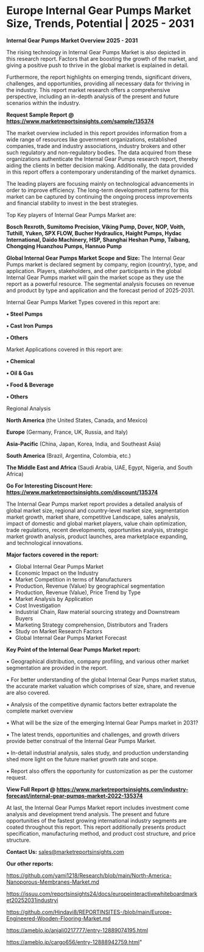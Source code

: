 # Europe Internal Gear Pumps Market Size, Trends, Potential | 2025 - 2031

<Strong> Internal Gear Pumps Market Overview 2025 - 2031</strong>

The rising technology in Internal Gear Pumps Market is also depicted in this research report. Factors that are boosting the growth of the market, and giving a positive push to thrive in the global market is explained in detail.

Furthermore, the report highlights on emerging trends, significant drivers, challenges, and opportunities, providing all necessary data for thriving in the industry. This report market research offers a comprehensive perspective, including an in-depth analysis of the present and future scenarios within the industry.

<strong>Request Sample Report @ <a href=https://www.marketreportsinsights.com/sample/135374>https://www.marketreportsinsights.com/sample/135374</a></strong>

The market overview included in this report provides information from a wide range of resources like government organizations, established companies, trade and industry associations, industry brokers and other such regulatory and non-regulatory bodies. The data acquired from these organizations authenticate the Internal Gear Pumps research report, thereby aiding the clients in better decision making. Additionally, the data provided in this report offers a contemporary understanding of the market dynamics.

The leading players are focusing mainly on technological advancements in order to improve efficiency. The long-term development patterns for this market can be captured by continuing the ongoing process improvements and financial stability to invest in the best strategies.

Top Key players of Internal Gear Pumps Market are:

<strong>Bosch Rexroth, Sumitomo Precision, Viking Pump, Dover, NOP, Voith, Tuthill, Yuken, SPX FLOW, Bucher Hydraulics, Haight Pumps, Hydac International, Daido Machinery, HSP, Shanghai Heshan Pump, Taibang, Chongqing Huanzhou Pumps, Hannuo Pump</strong>

<strong><b>Global Internal Gear Pumps Market Scope and Size:</b></strong>
The Internal Gear Pumps market is declared segment by company, region (country), type, and application. Players, stakeholders, and other participants in the global Internal Gear Pumps market will gain the market scope as they use the report as a powerful resource. The segmental analysis focuses on revenue and product by type and application and the forecast period of 2025-2031.

Internal Gear Pumps Market Types covered in this report are:

<strong>• Steel Pumps

• Cast Iron Pumps

• Others</strong>

Market Applications covered in this report are:

<strong>• Chemical

• Oil & Gas

• Food & Beverage

• Others</strong> 

Regional Analysis

<strong>North America</strong> (the United States, Canada, and Mexico)

<strong>Europe</strong> (Germany, France, UK, Russia, and Italy)

<strong>Asia-Pacific</strong> (China, Japan, Korea, India, and Southeast Asia)

<strong>South America</strong> (Brazil, Argentina, Colombia, etc.)

<strong>The Middle East and Africa</strong> (Saudi Arabia, UAE, Egypt, Nigeria, and South Africa)

<strong>Go For Interesting Discount Here: <a href=https://www.marketreportsinsights.com/discount/135374>https://www.marketreportsinsights.com/discount/135374</a></strong>

The Internal Gear Pumps market report provides a detailed analysis of global market size, regional and country-level market size, segmentation market growth, market share, competitive Landscape, sales analysis, impact of domestic and global market players, value chain optimization, trade regulations, recent developments, opportunities analysis, strategic market growth analysis, product launches, area marketplace expanding, and technological innovations.

<strong><b>Major factors covered in the report:</b></strong>
<ul>
  <li>Global Internal Gear Pumps Market </li>
  <li>Economic Impact on the Industry</li>
  <li>Market Competition in terms of Manufacturers</li>
  <li>Production, Revenue (Value) by geographical segmentation</li>
  <li>Production, Revenue (Value), Price Trend by Type</li>
  <li>Market Analysis by Application</li>
  <li>Cost Investigation</li>
  <li>Industrial Chain, Raw material sourcing strategy and Downstream Buyers</li>
  <li>Marketing Strategy comprehension, Distributors and Traders</li>
  <li>Study on Market Research Factors</li>
  <li>Global Internal Gear Pumps Market Forecast</li>
</ul>

<strong><b>Key Point of the Internal Gear Pumps Market report:</b></strong>

• Geographical distribution, company profiling, and various other market segmentation are provided in the report.

• For better understanding of the global Internal Gear Pumps market status, the accurate market valuation which comprises of size, share, and revenue are also covered.

• Analysis of the competitive dynamic factors better extrapolate the complete market overview

• What will be the size of the emerging Internal Gear Pumps market in 2031?

• The latest trends, opportunities and challenges, and growth drivers provide better construal of the Internal Gear Pumps Market.

• In-detail industrial analysis, sales study, and production understanding shed more light on the future market growth rate and scope.

• Report also offers the opportunity for customization as per the customer request.

<strong><b>View Full Report @ <a href=https://www.marketreportsinsights.com/industry-forecast/internal-gear-pumps-market-2022-135374>https://www.marketreportsinsights.com/industry-forecast/internal-gear-pumps-market-2022-135374</a></b></strong>


At last, the Internal Gear Pumps Market report includes investment come analysis and development trend analysis. The present and future opportunities of the fastest growing international industry segments are coated throughout this report. This report additionally presents product specification, manufacturing method, and product cost structure, and price structure.

<strong>Contact Us:</strong>
sales@marketreportsinsights.com

<strong>Our other reports:</strong>

<a href=https://github.com/yami1218/Research/blob/main/North-America-Nanoporous-Membranes-Market.md>https://github.com/yami1218/Research/blob/main/North-America-Nanoporous-Membranes-Market.md</a>

<a href=https://issuu.com/reportsinsights24/docs/europeinteractivewhiteboardmarket20252031industryi>https://issuu.com/reportsinsights24/docs/europeinteractivewhiteboardmarket20252031industryi</a>

<a href=https://github.com/Hindavi8/REPORTINSITES-/blob/main/Europe-Engineered-Wooden-Flooring-Market.md>https://github.com/Hindavi8/REPORTINSITES-/blob/main/Europe-Engineered-Wooden-Flooring-Market.md</a>

<a href=https://ameblo.jp/anjali0217777/entry-12889074195.html>https://ameblo.jp/anjali0217777/entry-12889074195.html</a>

<a href=https://ameblo.jp/cargo656/entry-12888942759.html>https://ameblo.jp/cargo656/entry-12888942759.html</a>"
